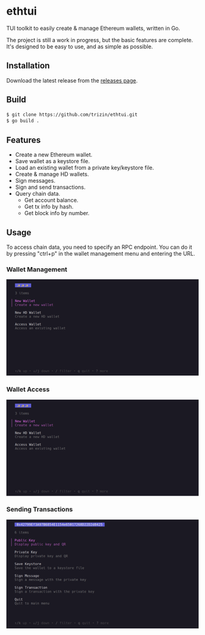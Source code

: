 # ethtui

TUI toolkit to easily create & manage Ethereum wallets, written in Go.

The project is still a work in progress, but the basic features are complete. It's designed to be easy to use, and as simple as possible.

## Installation

Download the latest release from the [releases page](https://github.com/trizin/ethtui/releases).

## Build

```bash
$ git clone https://github.com/trizin/ethtui.git
$ go build .
```

## Features

- Create a new Ethereum wallet.
- Save wallet as a keystore file.
- Load an existing wallet from a private key/keystore file.
- Create & manage HD wallets.
- Sign messages.
- Sign and send transactions.
- Query chain data.
  - Get account balance.
  - Get tx info by hash.
  - Get block info by number.

## Usage

To access chain data, you need to specify an RPC endpoint. You can do it by pressing "ctrl+p" in the wallet management menu and entering the URL.

### Wallet Management


![gif](.github/img/part1.gif)  


### Wallet Access


![gif](.github/img/part2.gif)  


### Sending Transactions


![gif](.github/img/sendtx.gif)
